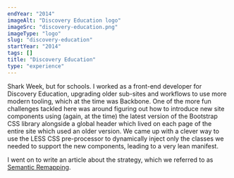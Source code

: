 ```yaml
---
endYear: "2014"
imageAlt: "Discovery Education logo"
imageSrc: "discovery-education.png"
imageType: "logo"
slug: "discovery-education"
startYear: "2014"
tags: []
title: "Discovery Education"
type: "experience"
---
```

Shark Week, but for schools.  I worked as a front-end developer for Discovery Education, upgrading older sub-sites and workflows to use more modern tooling, which at the time was Backbone.  One of the more fun challenges tackled here was around figuring out how to introduce new site components using (again, at the time) the latest version of the Bootstrap CSS library alongside a global header which lived on each page of the entire site which used an older version.  We came up with a clever way to use the LESS CSS pre-processor to dynamically inject only the classes we needed to support the new components, leading to a very lean manifest.

I went on to write an article about the strategy, which we referred to as [Semantic Remapping](https://medium.com/@dehuszar/semantic-remapping-with-css-pre-processors-906ba1a9910c).